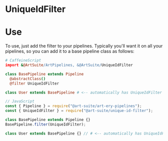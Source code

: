 # UniqueIdFilter

# Use

To use, just add the filter to your pipelines. Typically you'll want it on all your pipelines, so you can add it to a base pipeline class as follows:

```coffeescript
# CaffeineScript
import &@ArtSuite/ArtPipelines, &@ArtSuite/UniqueIdFilter

class BasePipeline extends Pipeline
  @abstractClass()
  @filter UniqueIdFilter

class User extends BasePipeline # <-- automatically has UniqueIdFilter
```

```javascript
// JavaScript
const { Pipeline } = require("@art-suite/art-ery-pipelines");
const { UniqueIdFilter } = require("@art-suite/unique-id-filter");

class BasePipeline extends Pipeline {}
BasePipeline.filter(UniqueIdFilter);

class User extends BasePipeline {} // # <-- automatically has UniqueIdFilter
```
